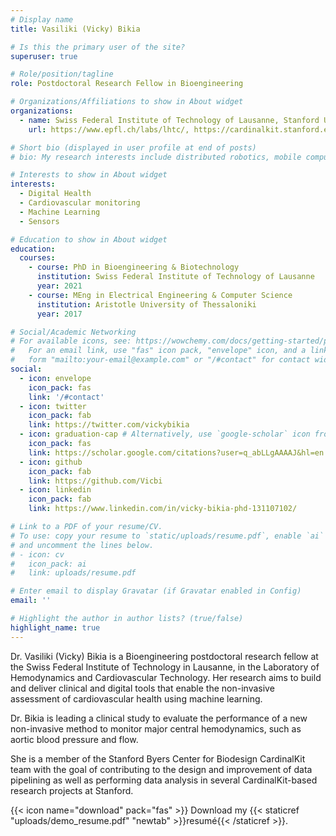 ```yaml
---
# Display name
title: Vasiliki (Vicky) Bikia

# Is this the primary user of the site?
superuser: true

# Role/position/tagline
role: Postdoctoral Research Fellow in Bioengineering

# Organizations/Affiliations to show in About widget
organizations:
  - name: Swiss Federal Institute of Technology of Lausanne, Stanford University
    url: https://www.epfl.ch/labs/lhtc/, https://cardinalkit.stanford.edu/people

# Short bio (displayed in user profile at end of posts)
# bio: My research interests include distributed robotics, mobile computing and programmable matter.

# Interests to show in About widget
interests:
  - Digital Health 
  - Cardiovascular monitoring
  - Machine Learning
  - Sensors

# Education to show in About widget
education:
  courses:
    - course: PhD in Bioengineering & Biotechnology
      institution: Swiss Federal Institute of Technology of Lausanne
      year: 2021
    - course: MEng in Electrical Engineering & Computer Science 
      institution: Aristotle University of Thessaloniki
      year: 2017

# Social/Academic Networking
# For available icons, see: https://wowchemy.com/docs/getting-started/page-builder/#icons
#   For an email link, use "fas" icon pack, "envelope" icon, and a link in the
#   form "mailto:your-email@example.com" or "/#contact" for contact widget.
social:
  - icon: envelope
    icon_pack: fas
    link: '/#contact'
  - icon: twitter
    icon_pack: fab
    link: https://twitter.com/vickybikia
  - icon: graduation-cap # Alternatively, use `google-scholar` icon from `ai` icon pack
    icon_pack: fas
    link: https://scholar.google.com/citations?user=q_abLLgAAAAJ&hl=en
  - icon: github
    icon_pack: fab
    link: https://github.com/Vicbi
  - icon: linkedin
    icon_pack: fab
    link: https://www.linkedin.com/in/vicky-bikia-phd-131107102/

# Link to a PDF of your resume/CV.
# To use: copy your resume to `static/uploads/resume.pdf`, enable `ai` icons in `params.toml`,
# and uncomment the lines below.
# - icon: cv
#   icon_pack: ai
#   link: uploads/resume.pdf

# Enter email to display Gravatar (if Gravatar enabled in Config)
email: ''

# Highlight the author in author lists? (true/false)
highlight_name: true
---
```


Dr. Vasiliki (Vicky) Bikia is a Bioengineering postdoctoral research fellow at the Swiss Federal Institute of Technology in Lausanne, in the Laboratory of Hemodynamics and Cardiovascular Technology. Her research aims to build and deliver clinical and digital tools that enable the non-invasive assessment of cardiovascular health using machine learning.

Dr. Bikia is leading a clinical study to evaluate the performance of a new non-invasive method to monitor major central hemodynamics, such as aortic blood pressure and flow.

She is a member of the Stanford Byers Center for Biodesign CardinalKit team with the goal of contributing to the design and improvement of data pipelining as well as performing data analysis in several CardinalKit-based research projects at Stanford.

{{< icon name="download" pack="fas" >}} Download my {{< staticref "uploads/demo_resume.pdf" "newtab" >}}resumé{{< /staticref >}}.

